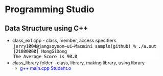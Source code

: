 # Programming Studio
## Data Structure using C++

- class_ex1.cpp - class, member, access specifiers <br><img src='https://github.com/jerry10004/PS_DS_CPP/blob/main/result/class_ex1.png?raw=true' height='50'>
- class_library folder - class, library, making library, using library
  - <span style="color:blue">g++ main.cpp Student.o</span>
